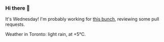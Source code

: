 ### Hi there :wave:

It's Wednesday! I'm probably working for [this bunch](https://github.com/kohofinancial), reviewing some pull requests.

Weather in Toronto: light rain, at +5°C.
